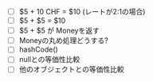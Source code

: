 - [ ] $5 + 10 CHF = $10 (レートが2:1の場合)
- [ ] $5 + $5 = $10
- [ ] $5 + $5 が Moneyを返す
- [ ] Moneyの丸め処理どうする?
- [ ] hashCode()
- [ ] nullとの等価性比較
- [ ] 他のオブジェクトとの等価性比較
